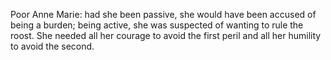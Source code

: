 Poor Anne Marie: had she been passive, she would have been accused of being a burden; being active, she was suspected of wanting to rule the roost. She needed all her courage to avoid the first peril and all her humility to avoid the second.


